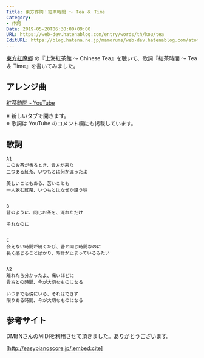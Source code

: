 ```yaml
---
Title: 東方作詞：紅茶時間 ～ Tea ＆ Time
Category:
- 作詞
Date: 2019-05-20T06:30:00+09:00
URL: https://web-dev.hatenablog.com/entry/words/th/kou/tea
EditURL: https://blog.hatena.ne.jp/mamorums/web-dev.hatenablog.com/atom/entry/17680117127116041264
---
```


<a target="_blank" href="https://www16.big.or.jp/~zun/html/th06.html">東方紅魔郷</a> の『上海紅茶館 ～ Chinese Tea』を聴いて、歌詞『紅茶時間 ～ Tea ＆ Time』を書いてみました。


## アレンジ曲
<a target="_blank" href="https://www.youtube.com/watch?v=PPmmYnH9ozE">紅茶時間 - YouTube</a>

※ 新しいタブで開きます。  
※ 歌詞は YouTube のコメント欄にも掲載しています。


## 歌詞
```
A1
このお茶が香るとき、貴方が来た
二つある紅茶、いつもとは何か違ったよ

美しいこともある、苦いことも
一人飲む紅茶、いつもとはなぜか違う味


B
昔のように、同じお茶を、淹れただけ

それなのに


C
会えない時間が続くたび、昔と同じ時間なのに
長く感じることばかり、時計が止まっているみたい


A2
離れたら分かったよ、痛いほどに
貴方との時間、今が大切なものになる

いつまでも傍にいる、それはできず
限りある時間、今が大切なものになる
```


## 参考サイト
DMBNさんのMIDIを利用させて頂きました。ありがとうございます。

[http://easypianoscore.jp/:embed:cite]

